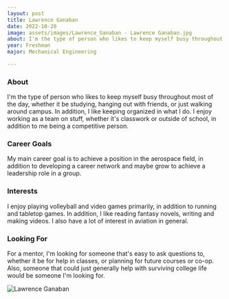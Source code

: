 ```yaml
---
layout: post
title: Lawrence Ganaban 
date: 2022-10-20
image: assets/images/Lawrence_Ganaban - Lawrence Ganaban.jpg
about: I'm the type of person who likes to keep myself busy throughout most of the day, whether it be studying, hanging out with friends, or just walking around campus. In addition, I like keeping organized in what I do. I enjoy working as a team on stuff, whether it's classwork or outside of school, in addition to me being a competitive person.
year: Freshman
major: Mechanical Engineering

---
```


### About

I'm the type of person who likes to keep myself busy throughout most of the day, whether it be studying, hanging out with friends, or just walking around campus. In addition, I like keeping organized in what I do. I enjoy working as a team on stuff, whether it's classwork or outside of school, in addition to me being a competitive person.

### Career Goals

My main career goal is to achieve a position in the aerospace field, in addition to developing a career network and maybe grow to achieve a leadership role in a group.

### Interests

I enjoy playing volleyball and video games primarily, in addition to running and tabletop games. In addition, I like reading fantasy novels, writing and making videos. I also have a lot of interest in aviation in general.

### Looking For

For a mentor, I'm looking for someone that's easy to ask questions to, whether it be for help in classes, or planning for future courses or co-op. Also, someone that could just generally help with surviving college life would be someone I'm looking for.

<div class="text-center my-5">
    <img src="https://sase-drexel.github.io/mentorship-2022/assets/images/Lawrence_Ganaban - Lawrence Ganaban.jpg" alt="Lawrence Ganaban" class="rounded post-img" />
</div>
